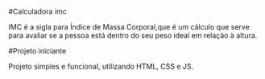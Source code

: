 #Calculadora imc

IMC é a sigla para Índice de Massa Corporal,que é um cálculo que serve para avaliar se a pessoa está dentro do seu peso ideal em relação à altura.

#Projeto iniciante

Projeto simples e funcional, utilizando HTML, CSS  e JS.



